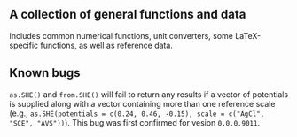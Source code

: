 ## A collection of general functions and data

Includes common numerical functions, unit converters,
some LaTeX-specific functions, as well as reference data.


## Known bugs

`as.SHE()` and `from.SHE()` will fail to return any results if a vector of potentials is supplied along with a vector containing more than one reference scale (e.g., `as.SHE(potentials = c(0.24, 0.46, -0.15), scale = c("AgCl", "SCE", "AVS"))`).
This bug was first confirmed for vesion `0.0.0.9011`.
